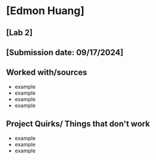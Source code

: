 # [Edmon Huang]
## [Lab 2]
## [Submission date: 09/17/2024]
## Worked with/sources 
* example
* example
* example
* example
## Project Quirks/ Things that don't work
* example
* example
* example
